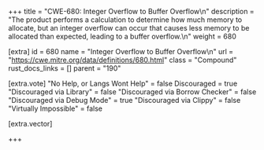 +++
title = "CWE-680: Integer Overflow to Buffer Overflow\n"
description = "The product performs a calculation to determine how much memory to allocate, but an integer overflow can occur that causes less memory to be allocated than expected, leading to a buffer overflow.\n"
weight = 680

[extra]
id = 680
name = "Integer Overflow to Buffer Overflow\n"
url = "https://cwe.mitre.org/data/definitions/680.html"
class = "Compound"
rust_docs_links = []
parent = "190"

[extra.vote]
"No Help, or Langs Wont Help" = false
Discouraged = true
"Discouraged via Library" = false
"Discouraged via Borrow Checker" = false
"Discouraged via Debug Mode" = true
"Discouraged via Clippy" = false
"Virtually Impossible" = false

[extra.vector]

+++